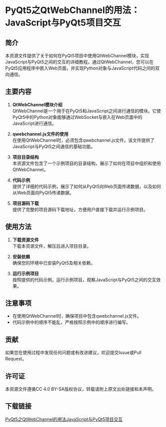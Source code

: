 # PyQt5之QtWebChannel的用法：JavaScript与PyQt5项目交互

## 简介

本资源文件提供了关于如何在PyQt5项目中使用QtWebChannel模块，实现JavaScript与PyQt5之间的交互的详细教程。通过QtWebChannel，您可以在PyQt5应用程序中嵌入Web页面，并实现Python对象与JavaScript代码之间的双向通信。

## 主要内容

1. **QtWebChannel模块介绍**  
   QtWebChannel是一个用于在PyQt5和JavaScript之间进行通信的模块。它使PyQt5中的Python对象能够通过WebSocket与嵌入在Web页面中的JavaScript进行通信。

2. **qwebchannel.js文件的使用**  
   在使用QtWebChannel时，必须包含qwebchannel.js文件。该文件提供了JavaScript与PyQt5之间通信的基础功能。

3. **项目目录结构**  
   本资源文件包含了一个示例项目的目录结构，展示了如何在项目中组织和使用QtWebChannel。

4. **代码示例**  
   提供了详细的代码示例，展示了如何从PyQt5向Web页面传递数据，以及如何从Web页面向PyQt5传递数据。

5. **项目源码下载**  
   提供了完整的项目源码下载地址，方便用户直接下载并运行示例项目。

## 使用方法

1. **下载资源文件**  
   下载本资源文件，解压后进入项目目录。

2. **安装依赖**  
   确保您的环境中已安装PyQt5及相关依赖。

3. **运行示例项目**  
   按照提供的代码示例，运行示例项目，观察JavaScript与PyQt5之间的交互效果。

## 注意事项

- 在使用QtWebChannel时，确保项目中包含qwebchannel.js文件。
- 代码示例中的顺序不能乱，严格按照示例中的顺序进行编写。

## 贡献

如果您在使用过程中发现任何问题或有改进建议，欢迎提交Issue或Pull Request。

## 许可证

本资源文件遵循CC 4.0 BY-SA版权协议，转载请附上原文出处链接和本声明。

## 下载链接

[PyQt5之QtWebChannel的用法JavaScript与PyQt5项目交互](https://pan.quark.cn/s/7d00ae815971)